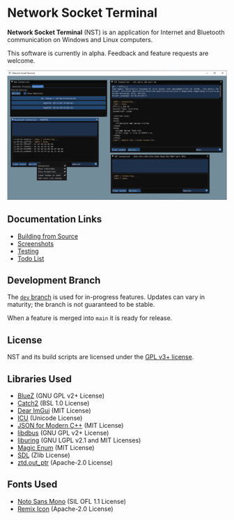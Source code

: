 # Network Socket Terminal

**Network Socket Terminal** (NST) is an application for Internet and Bluetooth communication on Windows and Linux computers.

This software is currently in alpha. Feedback and feature requests are welcome.

![Screenshot](img/shot1.png)

## Documentation Links

- [Building from Source](building.md)
- [Screenshots](screenshots.md)
- [Testing](testing.md)
- [Todo List](todo.txt)

## Development Branch

The [`dev` branch](https://github.com/NSTerminal/terminal/tree/dev) is used for in-progress features. Updates can vary in maturity; the branch is not guaranteed to be stable.

When a feature is merged into `main` it is ready for release.

## License

NST and its build scripts are licensed under the [GPL v3+ license](../COPYING).

## Libraries Used

- [BlueZ](https://github.com/bluez/bluez/tree/master/lib) (GNU GPL v2+ License)
- [Catch2](https://github.com/catchorg/Catch2) (BSL 1.0 License)
- [Dear ImGui](https://www.github.com/ocornut/imgui) (MIT License)
- [ICU](https://unicode-org.github.io/icu/) (Unicode License)
- [JSON for Modern C++](https://github.com/nlohmann/json) (MIT License)
- [libdbus](https://www.freedesktop.org/wiki/Software/dbus) (GNU GPL v2+ License)
- [liburing](https://github.com/axboe/liburing) (GNU LGPL v2.1 and MIT Licenses)
- [Magic Enum](https://github.com/Neargye/magic_enum) (MIT License)
- [SDL](https://www.libsdl.org/) (Zlib License)
- [ztd.out_ptr](https://github.com/soasis/out_ptr) (Apache-2.0 License)

## Fonts Used

- [Noto Sans Mono](https://fonts.google.com/noto/specimen/Noto+Sans+Mono) (SIL OFL 1.1 License)
- [Remix Icon](https://remixicon.com/) (Apache-2.0 License)
